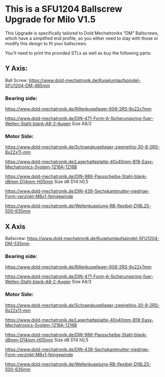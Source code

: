 # This is a SFU1204 Ballscrew Upgrade for Milo V1.5

This Upgrade is specifically tailored to Dold Mechatroniks "DM" Ballscrews, which have a simplified end profile, so you either need to stay with those or modify this design to fit your ballscrews.

You'll need to print the provided STLs as well as buy the following parts:

## Y Axis:

Ball Screw: https://www.dold-mechatronik.de/Kugelumlaufspindel-SFU1204-DM-485mm

### Bearing side: 

https://www.dold-mechatronik.de/Rillenkugellager-608-2RS-8x22x7mm

https://www.dold-mechatronik.de/DIN-471-Form-A-Sicherungsring-fuer-Wellen-Stahl-blank-A8-2-Augen Size A8/2

### Motor Side:

https://www.dold-mechatronik.de/Schraegkugellager-zweireihig-30-8-2RS-8x22x11-mm

https://www.dold-mechatronik.de/Lagerhalteplatte-40x40mm-B18-Easy-Mechatronics-System-1216A-1216B

https://www.dold-mechatronik.de/DIN-988-Passscheibe-Stahl-blank-d8mm-D14mm-H05mm Size d8 D14 h0,5

https://www.dold-mechatronik.de/DIN-439-Sechskantmutter-niedrige-Form-verzinkt-M8x1-feingewinde

https://www.dold-mechatronik.de/Wellenkupplung-RB-flexibel-D18L25-500-635mm



## X Axis

Ballscrew: https://www.dold-mechatronik.de/Kugelumlaufspindel-SFU1204-DM-535mm

### Bearing side: 

https://www.dold-mechatronik.de/Rillenkugellager-608-2RS-8x22x7mm

https://www.dold-mechatronik.de/DIN-471-Form-A-Sicherungsring-fuer-Wellen-Stahl-blank-A8-2-Augen Size A8/2

### Motor Side:

https://www.dold-mechatronik.de/Schraegkugellager-zweireihig-30-8-2RS-8x22x11-mm

https://www.dold-mechatronik.de/Lagerhalteplatte-40x40mm-B18-Easy-Mechatronics-System-1216A-1216B

https://www.dold-mechatronik.de/DIN-988-Passscheibe-Stahl-blank-d8mm-D14mm-H05mm Size d8 D14 h0,5

https://www.dold-mechatronik.de/DIN-439-Sechskantmutter-niedrige-Form-verzinkt-M8x1-feingewinde

https://www.dold-mechatronik.de/Wellenkupplung-RB-flexibel-D18L25-500-635mm
